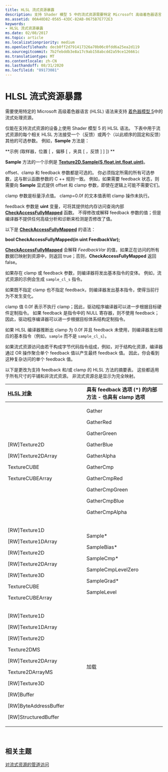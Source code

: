 ```yaml
---
title: HLSL 流式资源暴露
description: 支持 Shader 模型 5 中的流式资源需要特定 Microsoft 高级着色器语言 (HLSL) 语法。
ms.assetid: 00A40D82-0565-43DC-82AB-0675B7E772E3
keywords:
- HLSL 流式资源暴露
ms.date: 02/08/2017
ms.topic: article
ms.localizationpriority: medium
ms.openlocfilehash: decb0ff2d791417326a70b06c0fdd6a25ea2d119
ms.sourcegitcommit: 7b2febddb3e8a17c9ab158abcdd2a59ce126661c
ms.translationtype: MT
ms.contentlocale: zh-CN
ms.lasthandoff: 08/31/2020
ms.locfileid: "89173081"
---
```

# <a name="hlsl-streaming-resources-exposure"></a>HLSL 流式资源暴露


需要使用特定的 Microsoft 高级着色器语言 (HLSL) 语法来支持 [着色器模型 5](/windows/desktop/direct3dhlsl/d3d11-graphics-reference-sm5)中的流式处理资源。

仅能在支持流式资源的设备上使用 Shader 模型 5 的 HLSL 语法。 下表中用于流式资源的每个相关 HLSL 方法接受一个（反馈）或两个（以此顺序的固定和反馈）其他的可选参数。 例如，**Sample** 方法是：

**示例 (取样器，位置 \[ ，偏移 \[ ，夹具 \[ ，反馈 \] \] \]) **

**Sample** 方法的一个示例是 [**Texture2D.Sample(S,float,int,float,uint)**](/windows/desktop/direct3dhlsl/t2darray-sample-s-float-int-float-uint-)。

offset、clamp 和 feedback 参数都是可选的。 你必须指定所需的所有可选参数，这与默认函数参数的 C ++ 规则一致。 例如，如果需要 feedback 状态，则需要向 **Sample** 显式提供 offset 和 clamp 参数，即使在逻辑上可能不需要它们。

clamp 参数是标量浮点值。 clamp=0.0f 的文本值表明 clamp 操作未执行。

feedback 参数是 **uint** 变量，可将其提供给内存访问查询内部 [**CheckAccessFullyMapped**](/windows/desktop/direct3dhlsl/checkaccessfullymapped) 函数。 不得修改或解释 feedback 参数的值；但是编译器不提供任何高级分析和诊断来检测是否修改了值。

以下是 [**CheckAccessFullyMapped**](/windows/desktop/direct3dhlsl/checkaccessfullymapped) 的语法：

**bool CheckAccessFullyMapped(in uint FeedbackVar);**

[**CheckAccessFullyMapped**](/windows/desktop/direct3dhlsl/checkaccessfullymapped) 会解释 *FeedbackVar* 的值，如果正在访问的所有数据已映射到资源中，则返回 true；否则，**CheckAccessFullyMapped** 返回 false。

如果存在 clamp 或 feedback 参数，则编译器将发出基本指令的变体。 例如，流式资源的示例会生成 `sample_cl_s` 指令。

如果既不指定 clamp 也不指定 feedback，则编译器发出基本指令，使得当前行为不发生变化。

clamp 值 0.0f 表示不执行 clamp；因此，驱动程序编译器可以进一步根据目标硬件定制指令。 如果 feedback 是指令中的 NULL 寄存器，则不使用 feedback；因此，驱动程序编译器可以进一步根据目标体系结构定制指令。

如果 HLSL 编译器推断出 clamp 为 0.0f 并且 feedback 未使用，则编译器发出相应的基本指令（例如，`sample` 而不是 `sample_cl_s`）。

如果流式资源访问由若干构成字节代码指令组成，例如，对于结构化资源，编译器通过 OR 操作聚合单个 feedback 值以产生最终 feedback 值。 因此，你会看到这种复杂访问的单个 feedback 值。

以下是更改为支持 feedback 和/或 clamp 的 HLSL 方法的摘要表。 这些都适用于所有尺寸的平铺和非流式资源。 非流式资源总是显示为完全映射。

<table>
<colgroup>
<col width="50%" />
<col width="50%" />
</colgroup>
<thead>
<tr class="header">
<th align="left"><a href="/windows/desktop/direct3dhlsl/d3d11-graphics-reference-sm5-objects">HLSL 对象</a> </th>
<th align="left">具有 feedback 选项 (*) 的内部方法 - 也具有 clamp 选项</th>
</tr>
</thead>
<tbody>
<tr class="odd">
<td align="left"><p>[RW]Texture2D</p>
<p>[RW]Texture2DArray</p>
<p>TextureCUBE</p>
<p>TextureCUBEArray</p></td>
<td align="left"><p>Gather</p>
<p>GatherRed</p>
<p>GatherGreen</p>
<p>GatherBlue</p>
<p>GatherAlpha</p>
<p>GatherCmp</p>
<p>GatherCmpRed</p>
<p>GatherCmpGreen</p>
<p>GatherCmpBlue</p>
<p>GatherCmpAlpha</p></td>
</tr>
<tr class="even">
<td align="left"><p>[RW]Texture1D</p>
<p>[RW]Texture1DArray</p>
<p>[RW]Texture2D</p>
<p>[RW]Texture2DArray</p>
<p>[RW]Texture3D</p>
<p>TextureCUBE</p>
<p>TextureCUBEArray</p></td>
<td align="left"><p>Sample*</p>
<p>SampleBias*</p>
<p>SampleCmp*</p>
<p>SampleCmpLevelZero</p>
<p>SampleGrad*</p>
<p>SampleLevel</p></td>
</tr>
<tr class="odd">
<td align="left"><p>[RW]Texture1D</p>
<p>[RW]Texture1DArray</p>
<p>[RW]Texture2D</p>
<p>Texture2DMS</p>
<p>[RW]Texture2DArray</p>
<p>Texture2DArrayMS</p>
<p>[RW]Texture3D</p>
<p>[RW]Buffer</p>
<p>[RW]ByteAddressBuffer</p>
<p>[RW]StructuredBuffer</p></td>
<td align="left">加载</td>
</tr>
</tbody>
</table>

 

## <a name="span-idrelated-topicsspanrelated-topics"></a><span id="related-topics"></span>相关主题


[对流式资源的管道访问](pipeline-access-to-streaming-resources.md)

 

 